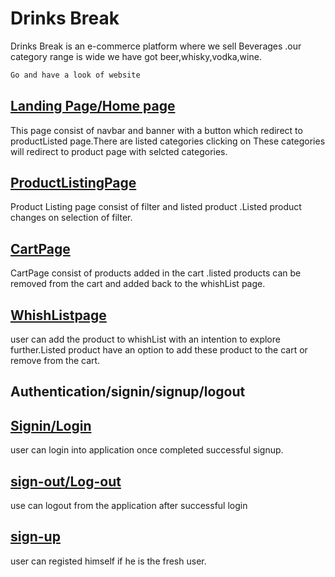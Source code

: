 # Drinks Break

Drinks Break is an e-commerce platform where we sell Beverages .our category range is wide we have got beer,whisky,vodka,wine.

```diff
Go and have a look of website
```

## [Landing Page/Home page](https://drinks-break.netlify.app/)

This page consist of navbar and banner with a button which redirect to productListed page.There are listed categories clicking on These categories will redirect to product page with selcted categories.

## [ProductListingPage](https://drinks-break.netlify.app/productlisting/productlisting)

Product Listing page consist of filter and listed product .Listed product changes on selection of filter.

## [CartPage](https://drinks-break.netlify.app/cartmanagement/cart)

CartPage consist of products added in the cart .listed products can be removed from the cart and added back to the whishList page.

## [WhishListpage](https://drinks-break.netlify.app/wishlist/wishlist)

user can add the product to whishList with an intention to explore further.Listed product have an option to add these product to the cart or remove from the cart.

## Authentication/signin/signup/logout

## [Signin/Login](https://drinks-break.netlify.app/authentication/signin/signin)

user can login into application once completed successful signup.

## [sign-out/Log-out](https://drinks-break.netlify.app/authentication/logout/logout)

use can logout from the application after successful login

## [sign-up](https://drinks-break.netlify.app/authentication/signup/signup)

user can registed himself if he is the fresh user.
